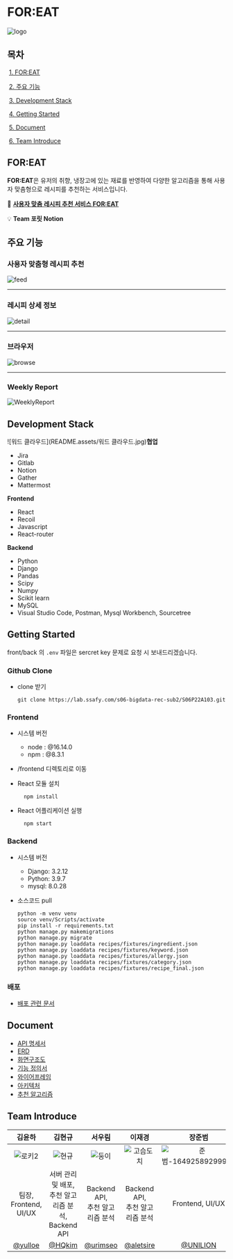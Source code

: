 # FOR:EAT

![logo](README.assets/logo.png)

## 목차

​	[1. FOR:EAT](#for:eat)

​	[2. 주요 기능](#주요-기능)

​	[3. Development Stack](#development-stack)

​	[4. Getting Started](#getting-started)

​	[5. Document](#document)

​	[6. Team Introduce](#team-introduce)



## FOR:EAT

**FOR:EAT**은 유저의 취향, 냉장고에 있는 재료를 반영하여 다양한 알고리즘을 통해 사용자 맞춤형으로 레시피를 추천하는 서비스입니다. 

🍴 [**사용자 맞춤 레시피 추천 서비스 FOR:EAT**](https://j6a103.p.ssafy.io/)

💡 **Team 포릿 Notion**



## 주요 기능

### 사용자 맞춤형 레시피 추천

![feed](README.assets/feed.PNG)



<hr/>

### 레시피 상세 정보

![detail](README.assets/detail.PNG)

<hr/>

### 브라우저

![browse](README.assets/browse.PNG)

<hr/>

### Weekly Report

![WeeklyReport](README.assets/WeeklyReport.png)





## Development Stack

![워드 클라우드](README.assets/워드 클라우드.jpg)**협업**
- Jira
- Gitlab
- Notion
- Gather
- Mattermost

**Frontend**

- React
- Recoil
- Javascript
- React-router

**Backend**

- Python
- Django
- Pandas
- Scipy
- Numpy
- Scikit learn
- MySQL
- Visual Studio Code, Postman, Mysql Workbench, Sourcetree





## Getting Started

front/back 의 `.env` 파일은 sercret key 문제로 요청 시 보내드리겠습니다.

### Github Clone

- clone 받기

  ```
  git clone https://lab.ssafy.com/s06-bigdata-rec-sub2/S06P22A103.git
  ```

### Frontend

- 시스템 버전
    - node : @16.14.0
    - npm : @8.3.1
- /frontend 디렉토리로 이동
- React 모듈 설치
  
    ```
      npm install
    ```
    
- React 어플리케이션 실행
  
    ```
      npm start
    ```
    

### Backend

- 시스템 버전
    - Django: 3.2.12
    - Python: 3.9.7
    - mysql: 8.0.28
- 소스코드 pull
  
    ```
    python -m venv venv
    source venv/Scripts/activate
    pip install -r requirements.txt
    python manage.py makemigrations
    python manage.py migrate
    python manage.py loaddata recipes/fixtures/ingredient.json
    python manage.py loaddata recipes/fixtures/keyword.json
    python manage.py loaddata recipes/fixtures/allergy.json
    python manage.py loaddata recipes/fixtures/category.json
    python manage.py loaddata recipes/fixtures/recipe_final.json
    ```
    

### 배포

- <a href="https://lab.ssafy.com/s06-bigdata-rec-sub2/S06P22A103/-/blob/develop/exec/%ED%8F%AC%ED%8C%85%20%EB%A7%A4%EB%89%B4%EC%96%BC.md">배포 관련 문서</a>



## Document

- <a href="https://lab.ssafy.com/s06-bigdata-rec-sub2/S06P22A103/-/blob/develop/docs/API_%EB%AA%85%EC%84%B8%EC%84%9C.pdf">API 명세서</a>
- <a href="https://lab.ssafy.com/s06-bigdata-rec-sub2/S06P22A103/-/blob/develop/docs/ERD.pdf">ERD</a>
- <a href="https://lab.ssafy.com/s06-bigdata-rec-sub2/S06P22A103/-/blob/develop/docs/%ED%99%94%EB%A9%B4%EA%B5%AC%EC%A1%B0%EB%8F%84.pdf">화면구조도</a>
- <a href="https://lab.ssafy.com/s06-bigdata-rec-sub2/S06P22A103/-/blob/develop/docs/%EA%B8%B0%EB%8A%A5%EC%A0%95%EC%9D%98%EC%84%9C.pdf">기능 정의서</a>
- <a href="https://lab.ssafy.com/s06-bigdata-rec-sub2/S06P22A103/-/blob/develop/docs/%EC%99%80%EC%9D%B4%EC%96%B4%ED%94%84%EB%A0%88%EC%9E%84.pdf">와이어프레임</a>
- <a href="https://lab.ssafy.com/s06-bigdata-rec-sub2/S06P22A103/-/blob/develop/docs/%EC%95%84%ED%82%A4%ED%85%8D%EC%B2%98.pdf">아키텍처</a>
- <a href="https://lab.ssafy.com/s06-bigdata-rec-sub2/S06P22A103/-/blob/develop/docs/%EC%95%8C%EA%B3%A0%EB%A6%AC%EC%A6%98.md">추천 알고리즘</a>



## Team Introduce

|                김윤하                |                           김현규                           |                 서우림                 |                  이재경                   |                     장준범                     |                  한슬기                  |
| :----------------------------------: | :--------------------------------------------------------: | :------------------------------------: | :---------------------------------------: | :--------------------------------------------: | :--------------------------------------: |
|  ![로키2](README.assets/로키2.png)   |              ![현규](README.assets/현규.png)               |    ![둥이](README.assets/둥이.png)     |  ![고슴도치](README.assets/고슴도치.png)  | ![준범-16492589299933](README.assets/준범.png) |     ![초코](README.assets/초코.jpg)      |
|        팀장, Frontend, UI/UX         | 서버 관리 및 배포, <br>추천 알고리즘 분석, <br>Backend API |  Backend API, <br>추천 알고리즘 분석   |    Backend API, <br>추천 알고리즘 분석    |                Frontend, UI/UX                 |             Frontend, UI/UX              |
| [@yulloe](https://github.com/yulloe) |             [@HQkim](https://github.com/HQkim)             | [@urimseo](https://github.com/urimseo) | [@aletsire ](https://github.com/aletsire) |    [@UNILION](https://github.com/UNILION/)     | [@1seul357](https://github.com/1seul357) |

